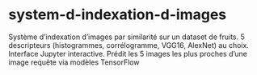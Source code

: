 # system-d-indexation-d-images
Système d’indexation d’images par similarité sur un dataset de fruits. 5 descripteurs (histogrammes, corrélogramme, VGG16, AlexNet) au choix. Interface Jupyter interactive. Prédit les 5 images les plus proches d’une image requête via modèles TensorFlow

